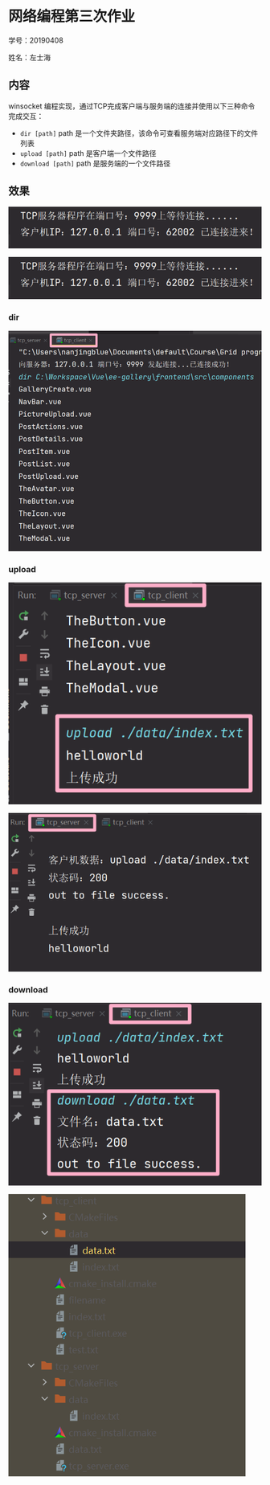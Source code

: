 # 网络编程第三次作业
学号：20190408

姓名：左士海

## 内容
winsocket 编程实现，通过TCP完成客户端与服务端的连接并使用以下三种命令完成交互：
* `dir [path]`
    path 是一个文件夹路径，该命令可查看服务端对应路径下的文件列表
* `upload [path]`
  path 是客户端一个文件路径
* `download [path]`
  path 是服务端的一个文件路径

## 效果

![image-20221127231520438](https://raw.githubusercontent.com/nanjingblue/gallery/master/images/202211272315526.png)

![](https://raw.githubusercontent.com/nanjingblue/gallery/master/images/202211272315526.png)

### dir

![image-20221127231703377](https://raw.githubusercontent.com/nanjingblue/gallery/master/images/202211272317440.png)

### upload

![image-20221127231815975](https://raw.githubusercontent.com/nanjingblue/gallery/master/images/202211272318016.png)

![image-20221127231835031](https://raw.githubusercontent.com/nanjingblue/gallery/master/images/202211272318070.png)

### download

![image-20221127231924056](https://raw.githubusercontent.com/nanjingblue/gallery/master/images/202211272319101.png)

![image-20221127232002782](https://raw.githubusercontent.com/nanjingblue/gallery/master/images/202211272320826.png)

